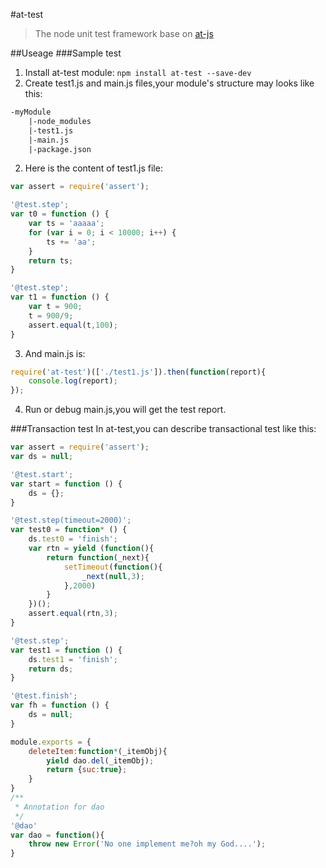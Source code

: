 #at-test
>The node unit test framework base on [at-js](https://github.com/CheMingjun/at-js)

##Useage
###Sample test
1. Install at-test module: `npm install at-test --save-dev` 
2. Create test1.js and main.js files,your module's structure may looks like this:
```html
-myModule
    |-node_modules
    |-test1.js
    |-main.js
    |-package.json
```
2. Here is the content of test1.js file:
```js
var assert = require('assert');

'@test.step';
var t0 = function () {
    var ts = 'aaaaa';
    for (var i = 0; i < 10000; i++) {
        ts += 'aa';
    }
    return ts;
}

'@test.step';
var t1 = function () {
    var t = 900;
    t = 900/9;
    assert.equal(t,100);
}
```
3. And main.js is:
```js
require('at-test')(['./test1.js']).then(function(report){
    console.log(report);
});
```
4. Run or debug main.js,you will get the test report.

###Transaction test
In at-test,you can describe transactional test like this:
```js
var assert = require('assert');
var ds = null;

'@test.start';
var start = function () {
    ds = {};
}

'@test.step(timeout=2000)';
var test0 = function* () {
    ds.test0 = 'finish';
    var rtn = yield (function(){
        return function(_next){
            setTimeout(function(){
                _next(null,3);
            },2000)
        }
    })();
    assert.equal(rtn,3);
}

'@test.step';
var test1 = function () {
    ds.test1 = 'finish';
    return ds;
}

'@test.finish';
var fh = function () {
    ds = null;
}

module.exports = {
    deleteItem:function*(_itemObj){
        yield dao.del(_itemObj);
        return {suc:true};
    }
}
/**
 * Annotation for dao
 */
'@dao'
var dao = function(){
    throw new Error('No one implement me?oh my God....');
}
```